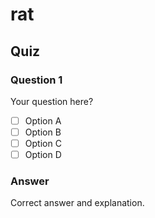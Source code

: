 # rat

## Quiz

### Question 1

Your question here?

- [ ] Option A
- [ ] Option B
- [ ] Option C
- [ ] Option D

### Answer

Correct answer and explanation.
